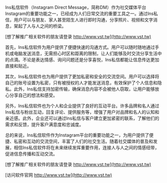 Ins私信软件（Instagram Direct Message，简称DM）作为社交媒体平台Instagram的重要功能之一，已经成为人们日常交流的重要工具之一。通过Ins私信，用户可以与朋友、家人甚至陌生人进行即时沟通，分享照片、视频和文字消息，架起了人与人之间的桥梁。

[想了解推广相关软件的朋友请登录 http://www.vst.tw](http://www.vst.tw)

首先，Ins私信软件为用户提供了便捷快速的沟通方式。用户可以随时随地通过手机或电脑发送消息，无需担心时区和距离的限制，让人们能够及时交流分享生活中的点滴。不论是表达情感、询问问题还是分享喜悦，Ins私信都能让信息传达更加直接和贴近。

其次，Ins私信软件也为用户提供了更加私密和安全的交流空间。用户可以选择将自己的账号设置为私密，只有被授权的人才能发送消息，有效保护了个人信息和隐私。此外，Ins私信支持加密传输，确保消息内容不会被他人窃取，让用户能够放心分享自己的想法和感受。

另外，Ins私信软件也为个人和企业提供了良好的互动平台。许多品牌和名人通过Ins私信与粉丝互动，回复评论、提供服务等，增强了用户对品牌和名人的认知和亲近感。此外，企业还可以通过Ins私信与客户建立更加紧密的联系，了解他们的需求和反馈，提升客户满意度和忠诚度。

总的来说，Ins私信软件作为Instagram平台的重要功能之一，为用户提供了便捷、私密和互动的交流空间，丰富了人们的社交生活。随着社交媒体的普及和发展，相信Ins私信软件将在未来继续发挥重要作用，连接人与人之间的情感纽带，促进信息传播和互动交流。

[想了解推广相关软件的朋友请登录 http://www.vst.tw](http://www.vst.tw)


[访问软件官网 http://www.vst.tw](http://www.vst.tw)
